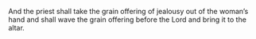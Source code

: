 And the priest shall take the grain offering of jealousy out of the woman’s hand and shall wave the grain offering before the Lord and bring it to the altar.
